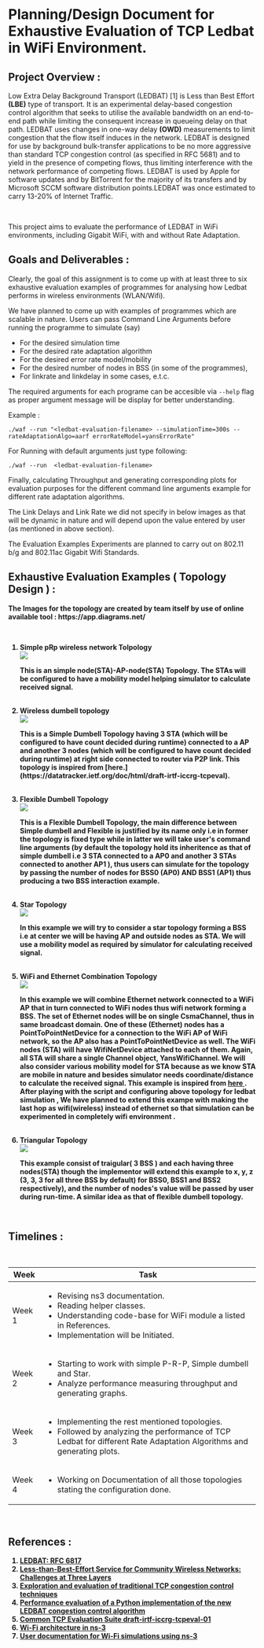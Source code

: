 # Planning/Design Document for Exhaustive Evaluation of TCP Ledbat in WiFi Environment.


## Project Overview :

<p> 
  Low Extra Delay Background Transport </b>(LEDBAT) [1]</b>  is Less than Best Effort <b>(LBE)</b>  type of transport.  It is an experimental delay-based congestion control algorithm that seeks to utilise the available bandwidth on an end-to-end path while limiting the consequent increase in queueing delay on that path. LEDBAT uses changes in one-way delay <b>(OWD)</b> measurements to limit congestion that the flow itself induces in the network. LEDBAT is designed for use by background bulk-transfer applications to be no more aggressive than standard TCP congestion control (as specified in RFC 5681) and to yield in the presence of competing flows, thus limiting interference with the network performance of competing flows. LEDBAT is used by Apple for software updates and by BitTorrent for the majority of its transfers and by Microsoft SCCM software distribution points.LEDBAT was once estimated to carry 13-20% of Internet Traffic.
  
</p>

<br />

<p>
  This project aims to evaluate the performance of LEDBAT in WiFi environments, including Gigabit WiFi, with and without Rate Adaptation.
</p>



## Goals and Deliverables :

Clearly, the goal of this assignment is to come up with at least three to six exhaustive evaluation examples of programmes for analysing how Ledbat performs in wireless environments (WLAN/Wifi).

We have planned to come up with examples of programmes which are scalable in nature. Users can pass Command Line Arguments before running the programme to simulate (say)
<ul>
 <li> For the desired simulation time</li>
 <li> For the desired rate adaptation algorithm </li>
 <li> For the desired error rate model/mobility </li>
 <li> For the desired number of nodes in BSS (in some of the programmes), </li>
 <li> For linkrate and linkdelay in some cases, e.t.c. </li>
</ul>


The required arguments for each programe can be accesible via `--help` flag as proper argument message will be display for better understanding.

Example : 

    ./waf --run "<ledbat-evaluation-filename> --simulationTime=300s --rateAdaptationAlgo=aarf errorRateModel=yansErrorRate"
    
For Running with default arguments just type following: 

    ./waf --run  <ledbat-evaluation-filename> 
    
Finally, calculating Throughput and generating corresponding plots for evaluation purposes for the different command line arguments example for different rate adaptation algorithms.

The Link Delays and Link Rate we did not specify in below images as that will be dynamic in nature and will depend upon the value entered by user (as mentioned in above section).

The Evaluation Examples Experiments are planned to carry out on 802.11 b/g and 802.11ac Gigabit Wifi Standards.
<b r/>

## Exhaustive Evaluation Examples ( Topology Design ) :
 
 <p>
The Images for the topology are created by team itself by use of online available tool  : https://app.diagrams.net/  

  
</p>

<br />

<ol>
  <li>  Simple pRp wireless network Tolpology <br />
   <img src = "https://github.com/Awanit512/3-TCP-LEDBAT_in_WiFi/blob/exhaustive_evaluation_ledbat/Topology-Images/simple-pRp.drawio.png"> <br />
   <p> This is an simple node(STA)-AP-node(STA) Topology. The STAs will be configured to have a mobility model helping simulator to calculate received signal.
     </p>
    <br />
  </li>
      
  <li> Wireless dumbell topology  <br /> <img src = "https://github.com/Awanit512/3-TCP-LEDBAT_in_WiFi/blob/exhaustive_evaluation_ledbat/Topology-Images/revised_Topology%20_2.png"> <br />
    <p>This is a Simple Dumbell Topology having 3 STA (which will be configured to have count decided during runtime) connected to a AP and another 3 nodes (which will be configured to have count decided during runtime) at right side  connected to router via P2P link. This topology is inspired from [here.](https://datatracker.ietf.org/doc/html/draft-irtf-iccrg-tcpeval).
    </p>
    <br />
  </li>
  
  
  <li> Flexible Dumbell Topology <br />
 <img src="https://github.com/Awanit512/3-TCP-LEDBAT_in_WiFi/blob/exhaustive_evaluation_ledbat/Topology-Images/flexible-dumpbell.png"> <br />
     <p>
       This is a Flexible Dumbell Topology, the main difference between Simple dumbell and Flexible  is justified by its name only i.e in former the topology is fixed type while in latter we will take user's command line arguments (by default the topology hold its inheritence as that of simple dumbell i.e 3 STA connected to a AP0 and another 3 STAs connected to another AP1 ), thus users can simulate for the topology by passing the number of nodes for BSS0 (AP0) AND BSS1 (AP1) thus producing a two BSS interaction example. 
  </p>
    <br />
  </li>

   <li> Star Topology <br />
     <img src ="https://github.com/Awanit512/3-TCP-LEDBAT_in_WiFi/blob/exhaustive_evaluation_ledbat/Topology-Images/star topology.png"> <br />
       <p>
         In this example we will try to consider a star topology  forming a BSS i.e at center we will be having AP and outside nodes as STA. We will use a mobility model as required by simulator for calculating received signal. 
     </p>
     <br />
  </li>
 
  <li>
  WiFi and Ethernet Combination Topology <br />
    <img src ="https://github.com/Awanit512/3-TCP-LEDBAT_in_WiFi/blob/exhaustive_evaluation_ledbat/Topology-Images/Combination Topology.png">  <br />
    <p>
      In this example we will combine Ethernet network connected to a WiFi AP that in turn connected to WiFi nodes thus wifi network forming a BSS. The set of  Ethernet nodes will be on single CsmaChannel, thus in same broadcast domain. One of these (Ethernet) nodes has a PointToPointNetDevice for a connection to the WiFi AP of  WiFi network, so the AP also has a PointToPointNetDevice as well. The WiFi nodes (STA) will have WifiNetDevice attached to each of them. Again, all STA will share a single Channel object, YansWifiChannel. We will also consider  various mobility model for STA because as we know STA are mobile in nature and besides simulator needs coordinate/distance to calculate the received signal. This example is inspired from <a href="https://gitlab.com/nsnam/ns-3-dev/-/blob/master/examples/tutorial/third.cc"> here </a>. After playing with the script and configuring above topology for ledbat simulation , We have planned to extend this exampe with making the last hop as wifi(wireless) instead of ethernet so that simulation can be experimented in completely wifi environment .
    </p>
    <br />
  </li>
  
   <li>  Triangular Topology <br /> <img src = "https://github.com/Awanit512/3-TCP-LEDBAT_in_WiFi/blob/exhaustive_evaluation_ledbat/Topology-Images/traingular.png">  <br />
     <p>This example consist of traigular( 3 BSS ) and each having three nodes(STA) though the implementor will extend this example to x, y, z (3, 3, 3 for all three BSS by default) for BSS0, BSS1 and BSS2 respectively), and the number of nodes's value will be passed by user during run-time. A similar idea as that of flexible dumbell topology.
       </p>
     <br />
  </li>
 </ol>




## Timelines :
<br />

  <table>
    <thead>
      <tr>
        <th>Week</th>
        <th>Task</th>
      </tr>
    </thead>
    <tbody>
        <tr>
            <td>Week 1</td>
            <td>
              <ul>
                <li> Revising ns3 documentation.</li>
                <li> Reading helper classes. </li>
                <li> Understanding code-base for WiFi module a listed in References. </li>
                <li> Implementation will be Initiated.</li>
              </ul>
          </td>
        </tr>
        <tr>
            <td>Week 2</td>
           <td>
              <ul>
                <li> Starting to work with simple P-R-P, Simple dumbell and Star. </li>
                <li> Analyze performance measuring throughput and generating graphs. </li>
              </ul>
          </td>
        </tr>
      <tr>
            <td>Week 3</td>
           <td>
              <ul>
                <li> Implementing the rest mentioned topologies.</li>
                <li> Followed by analyzing the performance of TCP Ledbat for different Rate Adaptation Algorithms and generating plots. </li>
              </ul>
          </td>
        </tr>
      <tr>
            <td>Week 4</td>
           <td>
              <ul>
                <li> Working on Documentation of all those topologies stating the configuration done. </li>
              </ul>
          </td>
        </tr>
    </tbody>
  </table>

<br />

## References :

<ol>
  <li> <a href ="https://tools.ietf.org/html/rfc6817"> LEDBAT: RFC 6817 </a> </li>
  <li> <a href="http://ieeexplore.ieee.org/document/6814737/"> Less-than-Best-Effort Service for Community Wireless Networks: Challenges at Three Layers </a>  </li>
  <li> <a href="https://www.researchgate.net/publication/257517254_Exploration_and_evaluation_of_traditional_TCP_congestion_control_techniques" > Exploration and evaluation of traditional TCP congestion control techniques </a>  </li>
  <li> <a href="https://ieeexplore.ieee.org/document/5520827"> Performance evaluation of a Python implementation of the new LEDBAT congestion control algorithm </a>  </li>
  <li> <a href="https://datatracker.ietf.org/doc/html/draft-irtf-iccrg-tcpeval"> Common TCP Evaluation Suite draft-irtf-iccrg-tcpeval-01 </a> </li>
  <li> <a href="https://www.nsnam.org/docs/models/html/wifi-design.html"> Wi-Fi architecture in ns-3 </a> </li>
  <li> <a href="https://www.nsnam.org/docs/models/html/wifi-user.html"> User documentation for Wi-Fi simulations using ns-3 </a> </li>
</ol>


